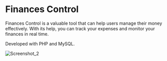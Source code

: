 # Finances Control

Finances Control is a valuable tool that can help users manage their money effectively. With its help, you can track your expenses and monitor your finances in real time. 

Developed with PHP and MySQL.

![Screenshot_2](https://user-images.githubusercontent.com/110068135/225785534-4b804527-f767-4b96-9369-cd8392ba0523.png)
